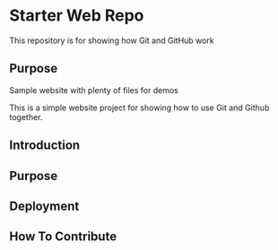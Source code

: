 # Starter Web Repo

This repository is for showing how Git and GitHub work

## Purpose

Sample website with plenty of files for demos

This is a simple website project for showing how to use Git and Github together.

## Introduction

## Purpose

## Deployment

## How To Contribute